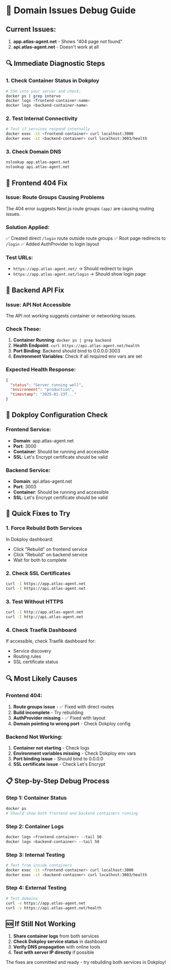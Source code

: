 # 🚨 Domain Issues Debug Guide

## Current Issues:
1. **app.atlas-agent.net** - Shows "404 page not found"
2. **api.atlas-agent.net** - Doesn't work at all

## 🔍 Immediate Diagnostic Steps

### 1. Check Container Status in Dokploy
```bash
# SSH into your server and check:
docker ps | grep intervo
docker logs <frontend-container-name>
docker logs <backend-container-name>
```

### 2. Test Internal Connectivity
```bash
# Test if services respond internally
docker exec -it <frontend-container> curl localhost:3000
docker exec -it <backend-container> curl localhost:3003/health
```

### 3. Check Domain DNS
```bash
nslookup app.atlas-agent.net
nslookup api.atlas-agent.net
```

## 🔧 Frontend 404 Fix

### Issue: Route Groups Causing Problems
The 404 error suggests Next.js route groups `(app)` are causing routing issues.

### Solution Applied:
✅ Created direct `/login` route outside route groups
✅ Root page redirects to `/login`
✅ Added AuthProvider to login layout

### Test URLs:
- `https://app.atlas-agent.net/` → Should redirect to login
- `https://app.atlas-agent.net/login` → Should show login page

## 🔧 Backend API Fix

### Issue: API Not Accessible
The API not working suggests container or networking issues.

### Check These:
1. **Container Running**: `docker ps | grep backend`
2. **Health Endpoint**: `curl https://api.atlas-agent.net/health`
3. **Port Binding**: Backend should bind to 0.0.0.0:3003
4. **Environment Variables**: Check if all required env vars are set

### Expected Health Response:
```json
{
  "status": "Server running well",
  "environment": "production",
  "timestamp": "2025-01-23T..."
}
```

## 🎯 Dokploy Configuration Check

### Frontend Service:
- **Domain**: app.atlas-agent.net
- **Port**: 3000
- **Container**: Should be running and accessible
- **SSL**: Let's Encrypt certificate should be valid

### Backend Service:
- **Domain**: api.atlas-agent.net  
- **Port**: 3003
- **Container**: Should be running and accessible
- **SSL**: Let's Encrypt certificate should be valid

## 🚀 Quick Fixes to Try

### 1. Force Rebuild Both Services
In Dokploy dashboard:
- Click "Rebuild" on frontend service
- Click "Rebuild" on backend service
- Wait for both to complete

### 2. Check SSL Certificates
```bash
curl -I https://app.atlas-agent.net
curl -I https://api.atlas-agent.net
```

### 3. Test Without HTTPS
```bash
curl -I http://app.atlas-agent.net
curl -I http://api.atlas-agent.net
```

### 4. Check Traefik Dashboard
If accessible, check Traefik dashboard for:
- Service discovery
- Routing rules
- SSL certificate status

## 🔍 Most Likely Causes

### Frontend 404:
1. **Route groups issue** - ✅ Fixed with direct routes
2. **Build incomplete** - Try rebuilding
3. **AuthProvider missing** - ✅ Fixed with layout
4. **Domain pointing to wrong port** - Check Dokploy config

### Backend Not Working:
1. **Container not starting** - Check logs
2. **Environment variables missing** - Check Dokploy env vars
3. **Port binding issue** - Should bind to 0.0.0.0
4. **SSL certificate issue** - Check Let's Encrypt

## 📋 Step-by-Step Debug Process

### Step 1: Container Status
```bash
docker ps
# Should show both frontend and backend containers running
```

### Step 2: Container Logs
```bash
docker logs <frontend-container> --tail 50
docker logs <backend-container> --tail 50
```

### Step 3: Internal Testing
```bash
# Test from inside containers
docker exec -it <frontend-container> curl localhost:3000
docker exec -it <backend-container> curl localhost:3003/health
```

### Step 4: External Testing
```bash
# Test domains
curl -v https://app.atlas-agent.net
curl -v https://api.atlas-agent.net/health
```

## 🆘 If Still Not Working

1. **Share container logs** from both services
2. **Check Dokploy service status** in dashboard
3. **Verify DNS propagation** with online tools
4. **Test with server IP directly** if possible

The fixes are committed and ready - try rebuilding both services in Dokploy!
